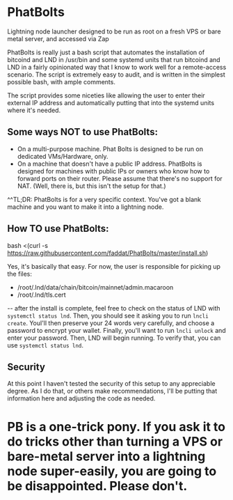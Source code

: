 # PhatBolts
Lightning node launcher designed to be run as root on a fresh VPS or bare metal server, and accessed via Zap

PhatBolts is really just a bash script that automates the installation of bitcoind and LND in /usr/bin and some systemd units that run bitcoind and LND in a fairly opinionated way that I know to work well for a remote-access scenario.  The script is extremely easy to audit, and is written in the simplest possible bash, with ample comments.  

The script provides some niceties like allowing the user to enter their external IP address and automatically putting that into the systemd units where it's needed.  

## Some ways NOT to use PhatBolts:
* On a multi-purpose machine.  Phat Bolts is designed to be run on dedicated VMs/Hardware, only.  
* On a machine that doesn't have a public IP address.  PhatBolts is designed for machines with public IPs or owners who know how to forward ports on their router.  Please assume that there's no support for NAT.  (Well, there is, but this isn't the setup for that.)

^^TL;DR:  PhatBolts is for a very specific context.  You've got a blank machine and you want to make it into a lightning node.


## How TO use PhatBolts:
bash <(curl -s https://raw.githubusercontent.com/faddat/PhatBolts/master/install.sh)

Yes, it's basically that easy.  For now, the user is responsible for picking up the files:

* /root/.lnd/data/chain/bitcoin/mainnet/admin.macaroon
* /root/.lnd/tls.cert

-- after the install is complete, feel free to check on the status of LND with `systemctl status lnd`.  Then, you should see it asking you to run `lncli create`.  Youl'll then preserve your 24 words very carefully, and choose a password to encrypt your wallet.  Finally, you'll want to run `lncli unlock` and enter your password.  Then, LND will begin running.  To verify that, you can use `systemctl status lnd`.  

## Security

At this point I haven't tested the security of this setup to any appreciable degree.  As I do that, or others make recommendations, I'll be putting that information here and adjusting the code as needed.  

# PB is a one-trick pony.  If you ask it to do tricks other than turning a VPS or bare-metal server into a lightning node super-easily, you are going to be disappointed.  Please don't.  

